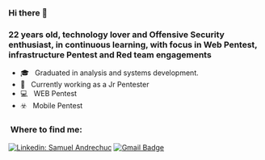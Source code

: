 ### Hi there 👋

<h3> 22 years old, technology lover and Offensive Security enthusiast, in continuous learning, with focus in Web Pentest, infrastructure Pentest and Red team engagements </h3>

- 🎓 &nbsp; Graduated in analysis and systems development. 
- 🔹 &nbsp; Currently working as a Jr Pentester
- 💻 &nbsp; WEB Pentest
- ☣️ &nbsp; Mobile Pentest

<h3> &nbsp;Where to find me: </h3> 

[![Linkedin: Samuel Andrechuc](https://img.shields.io/badge/-SamuelAndrechuc-blue?style=flat-square&logo=Linkedin&logoColor=white&link=www.linkedin.com/in/samuelandrechuc
)](www.linkedin.com/in/samuelandrechuc)
[![Gmail Badge](https://img.shields.io/badge/-samuelandrechuc@gmail.com-006bed?style=flat-square&logo=Gmail&logoColor=white&link=mailto:samuelandrechuc@gmail.com)](mailto:samuelandrechuc@gmail.com)

<br/>

